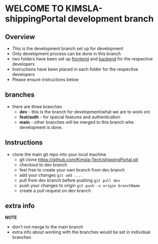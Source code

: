 
# WELCOME TO KIMSLA-shippingPortal development branch

## Overview

- This is the development branch set up for development
- Only development process can be done in this branch
- two folders have been set up [frontend](/frontEnd) and [backend](/backEnd) for the respective developers
- Instructions have been placed in each folder for the respective developers
- Please ensure instructions below

## branches 
- there are three branches
    - **dev** - this is the branch for development(what we are to work on)  
    - **feat/auth** - for special features and authentication
    - **main** - other branches will be merged to this branch whe development is done. 

## Instructions
- clone the main git repo into your local machine
    - git clone https://github.com/Kimsla-Tech/shippingPortal.git
    - checkout to dev branch
    - feel free to create your own branch from dev branch
    - add your changes `git add ....`
    - pull from dev branch before pushing `git pull dev`
    - push your changes to origin `git push -u origin branchName` 
    - create a pull request on dev branch

## extra info 
**NOTE** 
- don't not merge to the main branch 
- extra info about working with the branches would be set in individual branches

